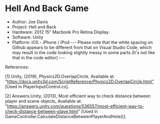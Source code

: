 # Hell And Back Game
* Author: Joe Davis
* Project: Hell and Back
* Hardware: 2012 15" Macbook Pro Retina Display.
* Software: Unity
* Platform: iOS - iPhone / iPod
--- Please note that the white spacing on Github appears to be different from that on Visual Studio Code, which may result in the code looking slightly messy in some parts.(It's not like that in the code editor) --- 

References:

[1] Unity, (2019), Physics2D.OverlapCircle, Available at: “https://docs.unity3d.com/ScriptReference/Physics2D.OverlapCircle.html” [Used in PlayerInputControl.cs].

[2] Answers.Unity, (2013), Most efficient way to check distance between player and scene objects, Available at: "https://answers.unity.com/questions/536557/most-efficient-way-to-check-distance-between-playe.html" [Used in GameController.CalculateDistanceBetweenPlayerAndHole()].
